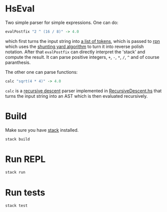# HsEval
Two simple parser for simple expressions. One can do:
```hs
evalPostfix "2 ^ (16 / 8)" -> 4.0
```
which first turns the input string into [a list of tokens](src/Tokenizer.hs), which is passed to [rpn](src/Parser.hs) which uses the [shunting yard algorithm](https://en.wikipedia.org/wiki/Shunting-yard_algorithm) to turn it into reverse polish notation. After that `evalPostfix` can directly interpret the 'stack' and compute the result. It can parse positive integers, `+`, `-`, `*`, `/`, `^` and of course paranthesis.

The other one can parse functions:
```hs
calc "sqrt(4 * 4)" -> 4.0
```
`calc` is a [recursive descent]() parser implemented in [RecursiveDescent.hs](src/RecursiveDescent.hs) that turns the input string into an AST which is then evaluated recursively.

# Build
Make sure you have [stack](https://docs.haskellstack.org/en/stable/README/) installed.
```sh
stack build
```

# Run REPL
```sh
stack run
```

# Run tests
```sh
stack test
```